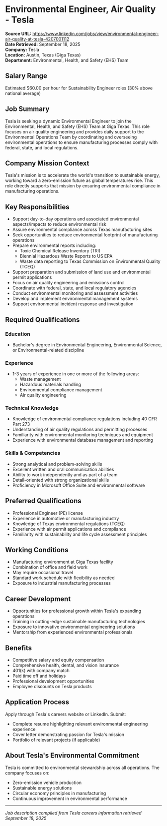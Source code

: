 # Environmental Engineer, Air Quality - Tesla

**Source URL:** https://www.linkedin.com/jobs/view/environmental-engineer-air-quality-at-tesla-4207001112  
**Date Retrieved:** September 18, 2025  
**Company:** Tesla  
**Location:** Austin, Texas (Giga Texas)  
**Department:** Environmental, Health, and Safety (EHS) Team  

## Salary Range
Estimated $60.00 per hour for Sustainability Engineer roles (30% above national average)

## Job Summary
Tesla is seeking a dynamic Environmental Engineer to join the Environmental, Health, and Safety (EHS) Team at Giga Texas. This role focuses on air quality engineering and provides daily support to the Environmental Operations Team by coordinating and overseeing environmental operations to ensure manufacturing processes comply with federal, state, and local regulations.

## Company Mission Context
Tesla's mission is to accelerate the world's transition to sustainable energy, working toward a zero-emission future as global temperatures rise. This role directly supports that mission by ensuring environmental compliance in manufacturing operations.

## Key Responsibilities
- Support day-to-day operations and associated environmental aspects/impacts to reduce environmental risk
- Assure environmental compliance across Texas manufacturing sites
- Seek opportunities to reduce environmental footprint of manufacturing operations
- Prepare environmental reports including:
  - Toxic Chemical Release Inventory (TRI)
  - Biennial Hazardous Waste Reports to US EPA
  - Waste data reporting to Texas Commission on Environmental Quality (TCEQ)
- Support preparation and submission of land use and environmental permit applications
- Focus on air quality engineering and emissions control
- Coordinate with federal, state, and local regulatory agencies
- Conduct environmental monitoring and assessment activities
- Develop and implement environmental management systems
- Support environmental incident response and investigation

## Required Qualifications

### Education
- Bachelor's degree in Environmental Engineering, Environmental Science, or Environmental-related discipline

### Experience
- 1-3 years of experience in one or more of the following areas:
  - Waste management
  - Hazardous materials handling
  - Environmental compliance management
  - Air quality engineering

### Technical Knowledge
- Knowledge of environmental compliance regulations including 40 CFR Part 273
- Understanding of air quality regulations and permitting processes
- Familiarity with environmental monitoring techniques and equipment
- Experience with environmental database management and reporting

### Skills & Competencies
- Strong analytical and problem-solving skills
- Excellent written and oral communication abilities
- Ability to work independently and as part of a team
- Detail-oriented with strong organizational skills
- Proficiency in Microsoft Office Suite and environmental software

## Preferred Qualifications
- Professional Engineer (PE) license
- Experience in automotive or manufacturing industry
- Knowledge of Texas environmental regulations (TCEQ)
- Experience with air permit applications and compliance
- Familiarity with sustainability and life cycle assessment principles

## Working Conditions
- Manufacturing environment at Giga Texas facility
- Combination of office and field work
- May require occasional travel
- Standard work schedule with flexibility as needed
- Exposure to industrial manufacturing processes

## Career Development
- Opportunities for professional growth within Tesla's expanding operations
- Training in cutting-edge sustainable manufacturing technologies
- Exposure to innovative environmental engineering solutions
- Mentorship from experienced environmental professionals

## Benefits
- Competitive salary and equity compensation
- Comprehensive health, dental, and vision insurance
- 401(k) with company match
- Paid time off and holidays
- Professional development opportunities
- Employee discounts on Tesla products

## Application Process
Apply through Tesla's careers website or LinkedIn. Submit:
- Complete resume highlighting relevant environmental engineering experience
- Cover letter demonstrating passion for Tesla's mission
- Portfolio of relevant projects (if applicable)

## About Tesla's Environmental Commitment
Tesla is committed to environmental stewardship across all operations. The company focuses on:
- Zero-emission vehicle production
- Sustainable energy solutions
- Circular economy principles in manufacturing
- Continuous improvement in environmental performance

---
*Job description compiled from Tesla careers information retrieved September 18, 2025*